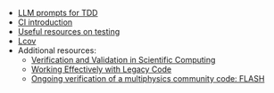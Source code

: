 <!-- testing-a -->
  * [LLM prompts for TDD](https://tinyurl.com/yfxtf89t)
  * [CI introduction](https://docs.gitlab.com/ee/ci/introduction/)
  * [Useful resources on testing](https://bssw.io/items?topic=testing)
  * [Lcov](https://github.com/linux-test-project/lcov)
  * Additional resources:
    * [Verification and Validation in Scientific Computing](https://doi.org/10.1017/CBO9780511760396)
    * [Working Effectively with Legacy Code](https://isbndb.com/book/9780131177055)
    * [Ongoing verification of a multiphysics community code: FLASH](https://doi.org/10.1002/spe.2220)
